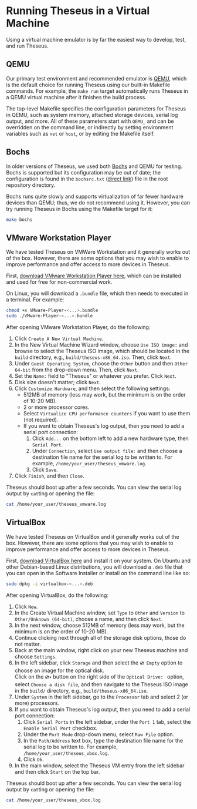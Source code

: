 # Running Theseus in a Virtual Machine

Using a virtual machine emulator is by far the easiest way to develop, test, and run Theseus. 

## QEMU 
Our primary test environment and recommended emulator is [QEMU](https://www.qemu.org/), which is the default choice for running Theseus using our built-in Makefile commands. 
For example, the `make run` target automatically runs Theseus in a QEMU virtual machine after it finishes the build process. 

The top-level Makefile specifies the configuration parameters for Theseus in QEMU, such as system memory, attached storage devices, serial log output, and more. 
All of these parameters start with `QEMU_` and can be overridden on the command line, or indirectly by setting environment variables such as `net` or `host`, or by editing the Makefile itself.


## Bochs
In older versions of Theseus, we used both [Bochs](https://bochs.sourceforge.io/) and QEMU for testing. Bochs is supported but its configuration may be out of date; the configuration is found in the `bochsrc.txt` ([direct link](https://github.com/theseus-os/Theseus/blob/theseus_main/bochsrc.txt)) file in the root repository directory.

Bochs runs quite slowly and supports virtualization of far fewer hardware devices than QEMU; thus, we do not recommend using it. However, you can try running Theseus in Bochs using the Makefile target for it:
```sh
make bochs
```

## VMware Workstation Player
We have tested Theseus on VMWare Workstation and it generally works out of the box. However, there are some options that you may wish to enable to improve performance and offer access to more devices in Theseus. 

First, [download VMware Workstation Player here](https://www.vmware.com/products/workstation-player/workstation-player-evaluation.html), which can be installed and used for free for non-commercial work. 

On Linux, you will download a `.bundle` file, which then needs to executed in a terminal. For example:
```sh
chmod +x VMware-Player-<...>.bundle
sudo ./VMware-Player-<...>.bundle
```

After opening VMware Workstation Player, do the following:
1. Click `Create A New Virtual Machine`.
2. In the New Virtual Machine Wizard window, choose `Use ISO image:` and browse to select the Theseus ISO image, which should be located in the `build` directory, e.g., `build/theseus-x86_64.iso`. Then, click `Next`.
3. Under `Guest Operating System`, choose the `Other` button and then `Other 64-bit` from the drop-down menu. Then, click `Next`.
4. Set the `Name:` field to "Theseus" or whatever you prefer. Click `Next`.
5. Disk size doesn't matter; click `Next`.
6. Click `Customize Hardware`, and then select the following settings:
    * 512MB of memory (less may work, but the minimum is on the order of 10-20 MB).
    * 2 or more processor cores.
    * Select `Virtualize CPU performance counters` if you want to use them (not required).
    * If you want to obtain Theseus's log output, then you need to add a serial port connection:
        1. Click `Add...` on the bottom left to add a new hardware type, then `Serial Port`.
        2. Under `Connection`, select `Use output file:` and then choose a destination file name for the serial log to be written to. For example, `/home/your_user/theseus_vmware.log`.
        3. Click `Save`. 
7. Click `Finish`, and then `Close`.

Theseus should boot up after a few seconds. You can view the serial log output by `cat`ting or opening the file:
```sh
cat /home/your_user/theseus_vmware.log
```


## VirtualBox
We have tested Theseus on VirtualBox and it generally works out of the box. However, there are some options that you may wish to enable to improve performance and offer access to more devices in Theseus. 

First, [download VirtualBox here](https://www.virtualbox.org/wiki/Downloads) and install it on your system. On Ubuntu and other Debian-based Linux distributions, you will download a `.deb` file that you can open in the Software Installer or install on the command line like so:
```sh
sudo dpkg -i virtualbox-<...>.deb
```

After opening VirtualBox, do the following:
1. Click `New`.
2. In the Create Virtual Machine window, set `Type` to `Other` and `Version` to `Other/Unknown (64-bit)`, choose a name, and then click `Next`. 
3. In the next window, choose 512MB of memory (less may work, but the minimum is on the order of 10-20 MB).
4. Continue clicking next through all of the storage disk options, those do not matter. 
5. Back at the main window, right click on your new Theseus machine and choose `Settings`. 
6. In the left sidebar, click `Storage` and then select the `💿 Empty` option to choose an image for the optical disk.     
  Click on the `💿▾` button on the right side of the `Optical Drive: ` option, select `Choose a disk file`, and then navigate to the Theseus ISO image in the `build/` directory, e.g., `build/theseus-x86_64.iso`.
7. Under `System` in the left sidebar, go to the `Processor` tab and select 2 (or more) processors.
8. If you want to obtain Theseus's log output, then you need to add a serial port connection:    
    1. Click `Serial Ports` in the left sidebar, under the `Port 1` tab, select the `Enable Serial Port` checkbox.
    2. Under the `Port Mode` drop-down menu, select `Raw File` option.
    3. In the `Path/Address` text box, type the destination file name for the serial log to be written to. For example, `/home/your_user/theseus_vbox.log`.
    4. Click `Ok`.
9. In the main window, select the Theseus VM entry from the left sidebar and then click `Start` on the top bar. 

Theseus should boot up after a few seconds. You can view the serial log output by `cat`ting or opening the file:
```sh
cat /home/your_user/theseus_vbox.log
```